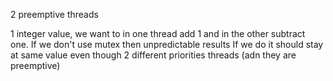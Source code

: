 2 preemptive threads

1 integer value, we want to in one thread add 1 and in the other subtract one.
If we don't use mutex then unpredictable results
If we do it should stay at same value
even though 2 different priorities threads (adn they are preemptive)